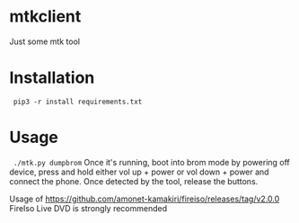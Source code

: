 # mtkclient
Just some mtk tool

# Installation
`` 
pip3 -r install requirements.txt 
``

# Usage
`` 
./mtk.py dumpbrom
`` 
Once it's running, boot into brom mode by powering off device, press and hold either
vol up + power or vol down + power and connect the phone. Once detected by the tool,
release the buttons.

Usage of https://github.com/amonet-kamakiri/fireiso/releases/tag/v2.0.0 FireIso Live DVD
is strongly recommended
